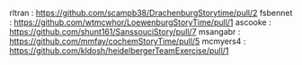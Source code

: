rltran : https://github.com/scampb38/DrachenburgStorytime/pull/2
fsbennet : https://github.com/wtmcwhor/LoewenburgStoryTime/pull/1
ascooke : https://github.com/shunt161/SanssouciStory/pull/7
msangabr : https://github.com/mmfay/cochemStoryTime/pull/5
mcmyers4 : https://github.com/kldosh/heidelbergerTeamExercise/pull/1